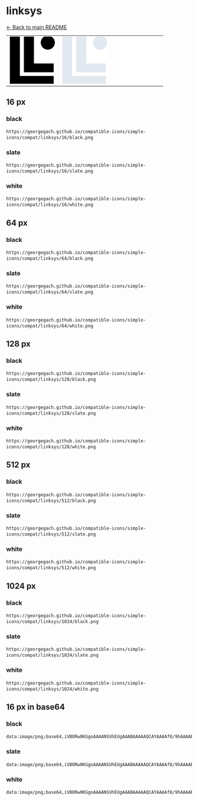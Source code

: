 # linksys

[← Back to main README](../../README.md)

<table><tr>
  <td><img src="./128/black.png" width="128" alt="linksys black icon" /></td>
  <td><img src="./128/slate.png" width="128" alt="linksys slate icon" /></td>
  <td><img src="./128/white.png" width="128" alt="linksys white icon" /></td>
</tr></table>

## 16 px

### black
```
https://georgegach.github.io/compatible-icons/simple-icons/compat/linksys/16/black.png
```

### slate
```
https://georgegach.github.io/compatible-icons/simple-icons/compat/linksys/16/slate.png
```

### white
```
https://georgegach.github.io/compatible-icons/simple-icons/compat/linksys/16/white.png
```

## 64 px

### black
```
https://georgegach.github.io/compatible-icons/simple-icons/compat/linksys/64/black.png
```

### slate
```
https://georgegach.github.io/compatible-icons/simple-icons/compat/linksys/64/slate.png
```

### white
```
https://georgegach.github.io/compatible-icons/simple-icons/compat/linksys/64/white.png
```

## 128 px

### black
```
https://georgegach.github.io/compatible-icons/simple-icons/compat/linksys/128/black.png
```

### slate
```
https://georgegach.github.io/compatible-icons/simple-icons/compat/linksys/128/slate.png
```

### white
```
https://georgegach.github.io/compatible-icons/simple-icons/compat/linksys/128/white.png
```

## 512 px

### black
```
https://georgegach.github.io/compatible-icons/simple-icons/compat/linksys/512/black.png
```

### slate
```
https://georgegach.github.io/compatible-icons/simple-icons/compat/linksys/512/slate.png
```

### white
```
https://georgegach.github.io/compatible-icons/simple-icons/compat/linksys/512/white.png
```

## 1024 px

### black
```
https://georgegach.github.io/compatible-icons/simple-icons/compat/linksys/1024/black.png
```

### slate
```
https://georgegach.github.io/compatible-icons/simple-icons/compat/linksys/1024/slate.png
```

### white
```
https://georgegach.github.io/compatible-icons/simple-icons/compat/linksys/1024/white.png
```

## 16 px in base64

### black
```
data:image/png;base64,iVBORw0KGgoAAAANSUhEUgAAABAAAAAQCAYAAAAf8/9hAAAABmJLR0QA/wD/AP+gvaeTAAAAzElEQVQ4jcXRPUpDQRTF8V/kxSTYBREegoWQDaRLLe4gELB3H7qCLCCbsEhnZ2FvFQikyYcQSJMXsLBQizegDAnOw8IDw51zmfuHcwfGWGKBF6Vmwb9i5FtDrPGGKfIMLZyHB5tQ33EZ7s1QT9DHWfAd3B1JV4Za1GtVAWzxhAKfmOM+qwCAG1wr4z1gXRUAjz9NlQh79f+AlB1cYbKn38AgBZCHE6tA8xDgGKtfwA0OR+hK288uBlzgOWEQPnAbA9roJQIKnP7lG+vwBY4PHfEuRn85AAAAAElFTkSuQmCC
```

### slate
```
data:image/png;base64,iVBORw0KGgoAAAANSUhEUgAAABAAAAAQCAYAAAAf8/9hAAAABmJLR0QA/wD/AP+gvaeTAAABKElEQVQ4jcWRP04CcRCFv1mWBaJGJEYgJkuCsdbYWVkYb2BiQs899ARexUIrOwuvYGUBaNhNjGFBGzb8np0BAwvGwunmzbwv88d6/eRW5g4xhOw9rJUPuvHgGRQAOcnuGrVyG6AbJdcGLXAbMntxXv7Ex6wEtovAjDcAOcZm1gQAFQGiKFobm84ldsBA7Ocm6aXHivEZBD6STWvOVFoZsFepJOA9YAwNE6hr2JW/KgAgrG22OvHgTG7SnOSCm2Z1Pf4VAKBRLd9P5yuvsCj+H7D0Bh7eaS9Knn7qMgo4LpYChOpAfU5hiFxxLsCMAPSaBTasIBaskAbuyB95mfcREIZboxmAnIW9OHkkBYpZdpCc6/Q/2rMTmCoSx9nW7+ahR7r9hzcqD/AFWJVozprNgMUAAAAASUVORK5CYII=
```

### white
```
data:image/png;base64,iVBORw0KGgoAAAANSUhEUgAAABAAAAAQCAYAAAAf8/9hAAAABmJLR0QA/wD/AP+gvaeTAAAA3klEQVQ4jcWRMUpDQRRFz5Mfk2AXRAhCCsEN2FmLOwgI9u5DV+AC3IRFunQW9laCYKOJELDxBywsPBa+Qj4JzsfCC8PMu8w7zLuDOlFn6rN6B6A+Zv2iXpFSL9WF+q4+qMMK6AO7eec19w9gL8+9bN4CxsBO+vvA+QblqoBoeP1iQES8ATdADQg8ARdVixcQEafqMd/jXUfEohUgIdOfdZsMVur/ASUZHKn3K/wucFICGOZqqgZ66wCbwPwXcBfWj3BAWT7LJmCk3hY0AnwCZ03AADgsBNTA9l++sQPwBQ/KUMpxtswHAAAAAElFTkSuQmCC
```

